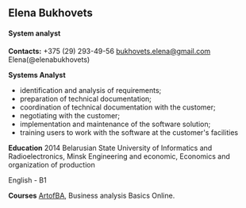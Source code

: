 ## Elena Bukhovets
#### System analyst

**Contacts:**
+375 (29) 293-49-56
bukhovets.elena@gmail.com
Elena(@elenabukhovets)

**Systems Analyst**
- identification and analysis of requirements;
- preparation of technical documentation;
- coordination of technical documentation with the customer;
- negotiating with the customer;
- implementation and maintenance of the software solution;
- training users to work with the software at the customer's facilities

**Education**
2014 Belarusian State University of Informatics and Radioelectronics, Minsk
Engineering and economic, Economics and organization of production

English - B1

**Courses**
[ArtofBA](https://www.artofba.com/), Business analysis Basics Online.